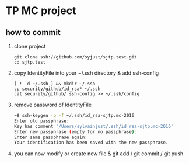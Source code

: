 # TP MC project

## how to commit

1. clone project

	```
	git clone ssh://github.com/syjust/sjtp.test.git
	cd sjtp.test
	```

2. copy IdentityFile into your ~/.ssh directory & add ssh-config

	```
	[ ! -d ~/.ssh ] && mkdir ~/.ssh
	cp security/github/id_rsa* ~/.ssh
	cat security/github/ ssh-config >> ~/.ssh/config
	```

3. remove password of IdentityFile

	```bash
	~$ ssh-keygen -p -f ~/.ssh/id_rsa-sjtp.mc-2016
	Enter old passphrase:
	Key has comment '/Users/sylvainjust/.ssh/id_rsa-sjtp.mc-2016'
	Enter new passphrase (empty for no passphrase):
	Enter same passphrase again:
	Your identification has been saved with the new passphrase.
	```

4. you can now modify or create new file & git add / git commit / git push
